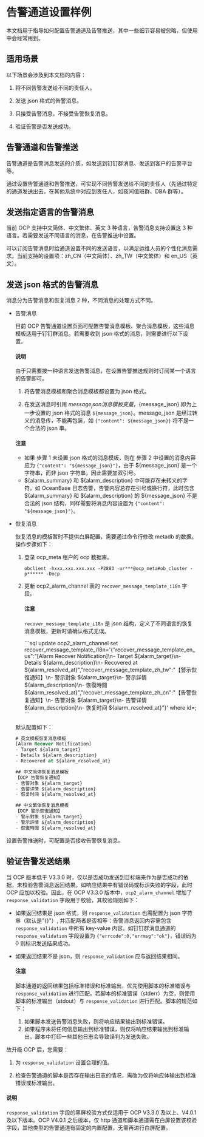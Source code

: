 # 告警通道设置样例

本文档用于指导如何配置告警通道及告警推送，其中一些细节容易被忽略，但使用中会经常用到。

## 适用场景

以下场景会涉及到本文档的内容：

1. 将不同告警发送给不同的责任人。

2. 发送 json 格式的告警消息。

3. 只接受告警消息，不接受告警恢复消息。

4. 验证告警是否发送成功。

## 告警通道和告警推送

告警通道是告警消息发送的介质，如发送到钉钉群消息、发送到客户的告警平台等。

通过设置告警通道和告警推送，可实现不同告警发送给不同的责任人（先通过特定的通道发送出去，在其他系统中对应到责任人，如夜间值班群、DBA 群等）。

## 发送指定语言的告警消息

当前 OCP 支持中文简体、中文繁体、英文 3 种语言，告警消息支持设置这 3 种语言。若需要发送不同语言的消息，在告警推送中设置。

可以订阅告警消息时给通道设置不同的发送语言，以满足运维人员的个性化消息需求。当前支持的设置项：zh_CN（中文简体）、zh_TW（中文繁体）和 en_US（英文）。

## 发送 json 格式的告警消息

消息分为告警消息和恢复消息 2 种，不同消息的处理方式不同。

* 告警消息

  目前 OCP 告警通道设置页面可配置告警消息模板、聚合消息模板，这些消息模板适用于钉钉群消息。若需要收到 json 格式的消息，则需要进行以下设置。
  
   <main id="notice" type='explain'>
    <h4>说明</h4>
    <p>由于只需要按一种语言发送告警消息，在设置告警推送规则时订阅某一个语言的告警即可。</p>
   </main>

  1. 将告警消息模板和聚合消息模板都设置为 json 格式。

  2. 在发送消息时引用 ${message_json} 消息模板变量，${message_json} 即为上一步设置的 json 格式的消息 `${message_json}`。message_json 是经过转义的消息传，不能再包装，如 `{"content": ${message_json}}` 将不是一个合法的 json 串。

   <main id="notice" type='notice'>
    <h4>注意</h4>
    <ul>
    <li>如果 步骤 1 未设置 json 格式的消息模板，则在 步骤 2 中设置的消息内容应为 <code>{&quot;content&quot;: &quot;${message_json}&quot;}</code>，由于 ${message_json} 是一个字符串，而非 json 字符串，因此需要加双引号。</li>
    <li>${alarm_summary} 和 ${alarm_description} 中可能存在未转义的字符。如 OceanBase 日志告警，告警内容总存在引号或换行符，此时包含 ${alarm_summary} 和 ${alarm_description} 的 ${message_json} 不是合法的 json 结构，同样需要将消息内容设置为 <code>{&quot;content&quot;: &quot;${message_json}&quot;}</code>。</li>
    </ul>
   </main>

* 恢复消息

  恢复消息的模板暂时不提供白屏配置，需要通过命令行修改 metadb 的数据。操作步骤如下：
  
  1. 登录 ocp_meta 租户的 ocp 数据库。
  
      ```shell
      obclient -hxxx.xxx.xxx.xxx -P2883 -ur***@ocp_meta#ob_cluster -p****** -Docp
      ```
  
  2. 更新 ocp2_alarm_channel 表的 `recover_message_template_i18n` 字段。

      <main id="notice" type='notice'>
      <h4>注意</h4>
      <p><code>recover_message_template_i18n</code> 是 json 结构，定义了不同语言的恢复消息模板，更新时请确认格式无误。</p>
      </main>
      ```sql
      update ocp2_alarm_channel set recover_message_template_i18n='{"recover_message_template_en_us":"[Alarm Recover Notification]\n- Target ${alarm_target}\n- Details ${alarm_description}\n- Recovered at ${alarm_resolved_at}","recover_message_template_zh_tw":"【警示恢復通知】\n- 警示對象 ${alarm_target}\n- 警示詳情 ${alarm_description}\n- 恢復時間 ${alarm_resolved_at}","recover_message_template_zh_cn":"【告警恢复通知】\n- 告警对象 ${alarm_target}\n- 告警详情 ${alarm_description}\n- 恢复时间 ${alarm_resolved_at}"}' where id=;
      ```

  默认配置如下：

  ```SQL
  # 英文模板恢复消息模板
  [Alarm Recover Notification]
  - Target ${alarm_target}
  - Details ${alarm_description}
  - Recovered at ${alarm_resolved_at}

  ## 中文简体恢复消息模板
  【OCP 告警恢复通知】
  - 告警对象 ${alarm_target}
  - 告警详情 ${alarm_description}
  - 恢复时间 ${alarm_resolved_at}

  ## 中文繁体恢复消息模板
  【OCP 警示恢復通知】
  - 警示對象 ${alarm_target}
  - 警示詳情 ${alarm_description}
  - 恢復時間 ${alarm_resolved_at}
  ```

设置告警推送时，可配置是否接收告警恢复消息。

## 验证告警发送结果

当 OCP 版本低于 V3.3.0 时，仅以是否成功发送到目标端来作为是否成功的依据，未校验告警消息返回结果。如响应结果中有错误码或标识失败的字段，此时 OCP 应加以校验。因此，在 OCP V3.3.0 版本中，`ocp2_alarm_channel` 增加了 `response_validation` 字段用于校验，其校验规则如下：

* 如果返回结果是 json 格式，则 `response_validation` 也需配置为 json 字符串（默认是"{}"）, 并匹配两者是否相等：告警消息返回内容需包含 `response_validation` 中所有 key-value 内容。如钉钉群消息通道的 `response_validation` 字段设置为 `{"errcode":0,"errmsg":"ok"}`，错误码为 0 则标识发送结果成功。

* 如果返回结果不是 json，则 `response_validation` 应与返回结果相同。

   <main id="notice" type='notice'>
    <h4>注意</h4>
    <p>脚本通道的返回结果包括标准错误和标准输出，优先使用脚本的标准错误与 <code>response_validation</code> 进行匹配。若脚本的标准错误（stderr）为空，则使用脚本的标准输出（stdout）与 <code>response_validation</code> 进行匹配。脚本的规范如下：</p>
    <ol>
    <li>如果脚本发送告警消息失败，则将响应结果输出到标准错误。</li>
    <li>如果程序未将任何信息输出到标准错误，则仅将响应结果输出到标准输出。脚本中打印一些其他日志会导致误判为发送失败。</li>
    </ol>
   </main>

故升级 OCP 后，您需要：

1. 为 `response_validation` 设置合理的值。

2. 检查告警通道的脚本是否存在输出日志的情况，需改为仅将响应体输出到标准错误或标准输出。

<main id="notice" type='explain'>
<h4>说明</h4>
<p><code>response_validation</code> 字段的黑屏校验方式仅适用于 OCP V3.3.0 及以上、V4.0.1 及以下版本。OCP V4.0.1 之后版本，仅 http 通道和脚本通道需在白屏设置该校验字段，其他类型的告警通道有固定的内置配置，无需再进行白屏配置。</p>
</main>
